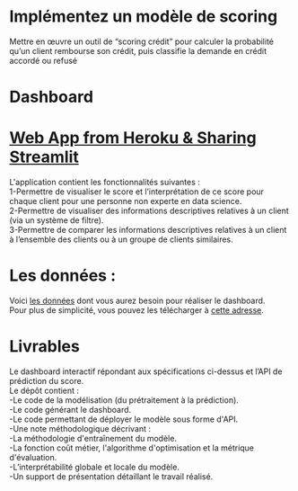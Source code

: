 # Implémentez un modèle de scoring
Mettre en œuvre un outil de “scoring crédit” pour calculer la probabilité qu’un client rembourse son crédit, puis classifie la demande en crédit accordé ou refusé
# Dashboard 
# [Web App from Heroku & Sharing Streamlit](https://dshboard-streamlit.herokuapp.com/)
L'application contient les fonctionnalités suivantes :  
 1-Permettre de visualiser le score et l’interprétation de ce score pour chaque client pour une personne non experte en data science.  
 2-Permettre de visualiser des informations descriptives relatives à un client (via un système de filtre).  
 3-Permettre de comparer les informations descriptives relatives à un client à l’ensemble des clients ou à un groupe de clients similaires.   
 
# Les données :  
Voici [les données](https://www.kaggle.com/c/home-credit-default-risk/data) dont vous aurez besoin pour réaliser le dashboard.  
Pour plus de simplicité, vous pouvez les télécharger à [cette adresse](https://s3-eu-west-1.amazonaws.com/static.oc-static.com/prod/courses/files/Parcours_data_scientist/Projet+-+Impl%C3%A9menter+un+mod%C3%A8le+de+scoring/Projet+Mise+en+prod+-+home-credit-default-risk.zip).

# Livrables 
Le dashboard interactif répondant aux spécifications ci-dessus et l’API de prédiction du score.  
Le dépôt contient :  
  -Le code de la modélisation (du prétraitement à la prédiction).   
  -Le code générant le dashboard.  
  -Le code permettant de déployer le modèle sous forme d'API.  
  -Une note méthodologique décrivant :  
  -La méthodologie d'entraînement du modèle.  
  -La fonction coût métier, l'algorithme d'optimisation et la métrique d'évaluation.  
  -L’interprétabilité globale et locale du modèle.  
  -Un support de présentation détaillant le travail réalisé.
